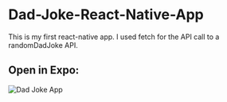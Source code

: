 # Dad-Joke-React-Native-App

This is my first react-native app. I used fetch for the API call to a randomDadJoke API.

## Open in Expo:
![Dad Joke App](https://res.cloudinary.com/bobalobbadingdong/image/upload/v1603478187/Portfolio%20Pics/DadJokeLink_jf1e2m.png)
